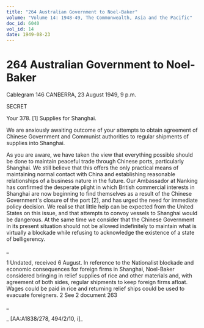 ```yaml
---
title: "264 Australian Government to Noel-Baker"
volume: "Volume 14: 1948-49, The Commonwealth, Asia and the Pacific"
doc_id: 6040
vol_id: 14
date: 1949-08-23
---
```


# 264 Australian Government to Noel-Baker

Cablegram 146 CANBERRA, 23 August 1949, 9 p.m.

SECRET

Your 378. [1] Supplies for Shanghai.

We are anxiously awaiting outcome of your attempts to obtain agreement of Chinese Government and Communist authorities to regular shipments of supplies into Shanghai.

As you are aware, we have taken the view that everything possible should be done to maintain peaceful trade through Chinese ports, particularly Shanghai. We still believe that this offers the only practical means of maintaining normal contact with China and establishing reasonable relationships of a business nature in the future. Our Ambassador at Nanking has confirmed the desperate plight in which British commercial interests in Shanghai are now beginning to find themselves as a result of the Chinese Government's closure of the port [2], and has urged the need for immediate policy decision. We realise that little help can be expected from the United States on this issue, and that attempts to convoy vessels to Shanghai would be dangerous. At the same time we consider that the Chinese Government in its present situation should not be allowed indefinitely to maintain what is virtually a blockade while refusing to acknowledge the existence of a state of belligerency.

_

1 Undated, received 6 August. In reference to the Nationalist blockade and economic consequences for foreign firms in Shanghai, Noel-Baker considered bringing in relief supplies of rice and other materials and, with agreement of both sides, regular shipments to keep foreign firms afloat. Wages could be paid in rice and returning relief ships could be used to evacuate foreigners. 2 See 2 document 263

_

_ [AA:A1838/278, 494/2/10, i]_
